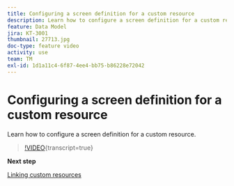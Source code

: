 ```yaml
---
title: Configuring a screen definition for a custom resource
description: Learn how to configure a screen definition for a custom resource.
feature: Data Model
jira: KT-3001
thumbnail: 27713.jpg
doc-type: feature video
activity: use
team: TM
exl-id: 1d1a11c4-6f87-4ee4-bb75-b86228e72042
---
```

# Configuring a screen definition for a custom resource

Learn how to configure a screen definition for a custom resource.

>[!VIDEO](https://video.tv.adobe.com/v/27713?learn=on){transcript=true}

**Next step**

[Linking custom resources](./linking-custom-resources.md)
